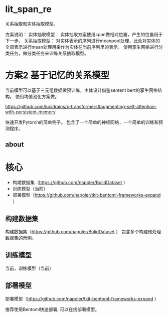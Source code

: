 # lit_span_re

关系抽取和实体抽取模型。

方案说明：
实体抽取模型：
实体抽取方案使用span做相对位置，产生的位置用于下一步。
关系抽取模型：
对实体表示的序列进行meanpool处理，此处对实体的全部表示进行mean处理用来作为实体在当前序列里的表示。
使用孪生网络进行分类任务，做分类任务来训练关系抽取模型。


# 方案2 基于记忆的关系模型
当前模型可以基于三元组数据做预训练，主体设计借鉴sentent bert的孪生网络结构。
使用均值池化方案做。

https://github.com/lucidrains/x-transformers#augmenting-self-attention-with-persistent-memory









快速开发Pytorch的简单例子。
包含了一个简单的神经网络，一个简单的训练和预测程序。


## about

# 核心

- 构建数据集（https://github.com/napoler/BulidDataset ）
- 训练模型（当前）
- 部署模型（https://github.com/napoler/tkit-bentoml-frameworks-expand ）

## 构建数据集
构建数据集（https://github.com/napoler/BulidDataset ）
包含多个构建预处理数据集的示例。

## 训练模型
当前，训练模型（当前）

## 部署模型
部署模型（https://github.com/napoler/tkit-bentoml-frameworks-expand ）

推荐使用Bentoml快速部署, 可以在线部署模型。

